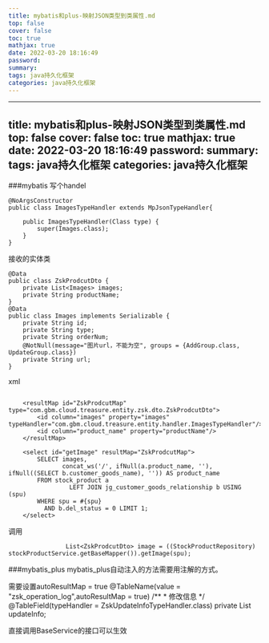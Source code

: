 ```yaml
---
title: mybatis和plus-映射JSON类型到类属性.md
top: false
cover: false
toc: true
mathjax: true
date: 2022-03-20 18:16:49
password:
summary:
tags: java持久化框架
categories: java持久化框架
---
```

---
title: mybatis和plus-映射JSON类型到类属性.md
top: false
cover: false
toc: true
mathjax: true
date: 2022-03-20 18:16:49
password:
summary:
tags: java持久化框架
categories: java持久化框架
---
###mybatis 
写个handel
~~~
@NoArgsConstructor
public class ImagesTypeHandler extends MpJsonTypeHandler{

    public ImagesTypeHandler(Class type) {
        super(Images.class);
    }
}
~~~
接收的实体类

~~~
@Data
public class ZskProdcutDto {
    private List<Images> images;
    private String productName;
}
@Data
public class Images implements Serializable {
    private String id;
    private String type;
    private String orderNum;
    @NotNull(message="图片url，不能为空", groups = {AddGroup.class, UpdateGroup.class})
    private String url;
}

~~~

xml
~~~

    <resultMap id="ZskProdcutMap" type="com.gbm.cloud.treasure.entity.zsk.dto.ZskProdcutDto">
        <id column="images" property="images" typeHandler="com.gbm.cloud.treasure.entity.handler.ImagesTypeHandler"/>
        <id column="product_name" property="productName"/>
    </resultMap>

    <select id="getImage" resultMap="ZskProdcutMap">
        SELECT images,
               concat_ws('/', ifNull(a.product_name, ''), ifNull((SELECT b.customer_goods_name), '')) AS product_name
        FROM stock_product a
                 LEFT JOIN jg_customer_goods_relationship b USING (spu)
        WHERE spu = #{spu}
          AND b.del_status = 0 LIMIT 1;
    </select>

~~~

调用
~~~
                List<ZskProdcutDto> image = ((StockProductRepository) stockProductService.getBaseMapper()).getImage(spu);

~~~

###mybatis_plus
mybatis_plus自动注入的方法需要用注解的方式。

需要设置autoResultMap = true
@TableName(value = "zsk_operation_log",autoResultMap = true)
    /**
     * 修改信息
     */
	@TableField(typeHandler = ZskUpdateInfoTypeHandler.class)
	private List<UpdateInfo> updateInfo;

直接调用BaseService的接口可以生效
